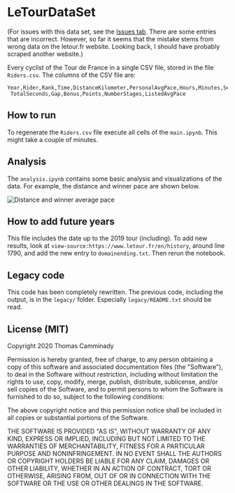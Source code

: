 # LeTourDataSet

(For issues with this data set, see the [Issues tab](https://github.com/camminady/LeTourDataSet/issues). There are some entries that are incorrect. However, so far it seems that the mistake stems from wrong data on the letour.fr website. Looking back, I should have probably scraped another website.)

Every cyclist of the Tour de France in a single CSV file, stored in the file `Riders.csv`. 
The columns of the CSV file are:

```
Year,Rider,Rank,Time,DistanceKilometer,PersonalAvgPace,Hours,Minutes,Seconds,Team,RiderNumber,
 TotalSeconds,Gap,Bonus,Points,NumberStages,ListedAvgPace
```

## How to run
To regenerate the `Riders.csv` file execute all cells of the `main.ipynb`. This might take a couple of minutes. 

## Analysis
The `analysis.ipynb` contains some basic analysis and visualizations of the data. For example, the distance and winner pace are shown below.

![Distance and winner average pace](https://raw.githubusercontent.com/camminady/LeTourDataSet/master/DistanceAndPace.png)

## How to add future years
This file includes the date up to the 2019 tour (including). 
To add new results, look at `view-source:https://www.letour.fr/en/history`, around line 1790,
and add the new entry to `domainending.txt`. Then rerun the notebook.

## Legacy code
This code has been completely rewritten. The previous code, including the output, is in the `legacy/` folder. Especially `legacy/README.txt` should be read. 


## License (MIT)
Copyright 2020 Thomas Camminady 

Permission is hereby granted, free of charge, to any person obtaining a copy of this software and associated documentation files (the "Software"), to deal in the Software without restriction, including without limitation the rights to use, copy, modify, merge, publish, distribute, sublicense, and/or sell copies of the Software, and to permit persons to whom the Software is furnished to do so, subject to the following conditions:

The above copyright notice and this permission notice shall be included in all copies or substantial portions of the Software.

THE SOFTWARE IS PROVIDED "AS IS", WITHOUT WARRANTY OF ANY KIND, EXPRESS OR IMPLIED, INCLUDING BUT NOT LIMITED TO THE WARRANTIES OF MERCHANTABILITY, FITNESS FOR A PARTICULAR PURPOSE AND NONINFRINGEMENT. IN NO EVENT SHALL THE AUTHORS OR COPYRIGHT HOLDERS BE LIABLE FOR ANY CLAIM, DAMAGES OR OTHER LIABILITY, WHETHER IN AN ACTION OF CONTRACT, TORT OR OTHERWISE, ARISING FROM, OUT OF OR IN CONNECTION WITH THE SOFTWARE OR THE USE OR OTHER DEALINGS IN THE SOFTWARE.
